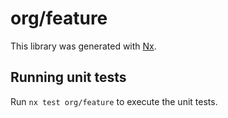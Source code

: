 # org/feature

This library was generated with [Nx](https://nx.dev).

## Running unit tests

Run `nx test org/feature` to execute the unit tests.
